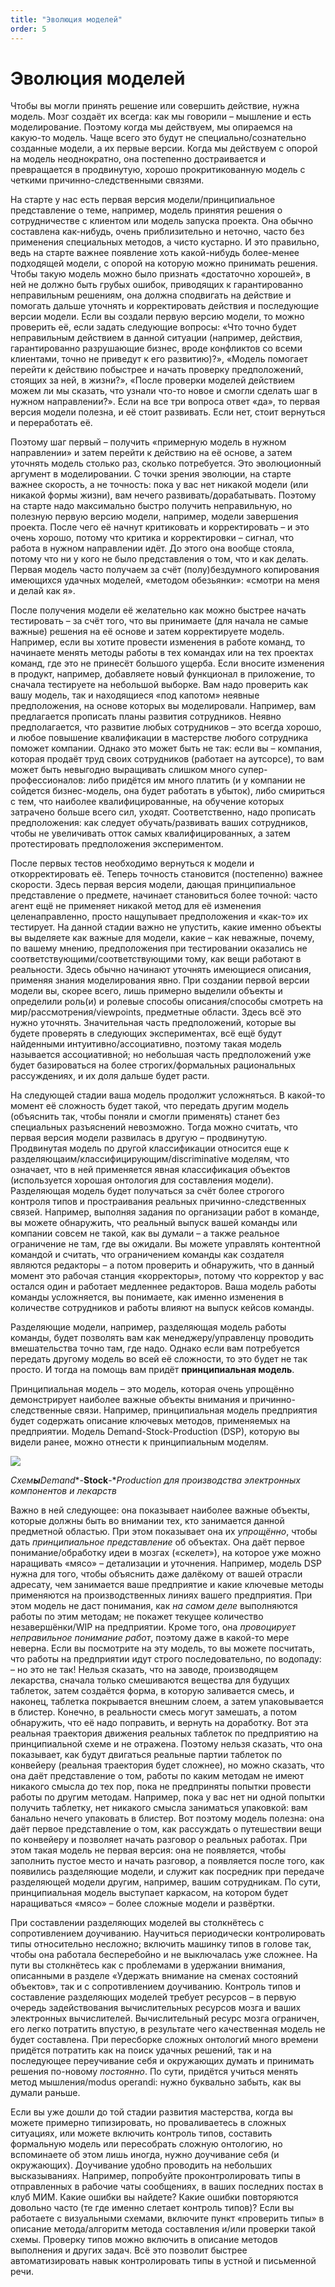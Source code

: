 ```yaml
---
title: "Эволюция моделей"
order: 5
---
```


# Эволюция моделей

Чтобы вы могли принять решение или совершить действие, нужна модель. Мозг создаёт их всегда: как мы говорили – мышление и есть моделирование. Поэтому когда мы действуем, мы опираемся на какую-то модель. Чаще всего это будут не специально/сознательно созданные модели, а их первые версии. Когда мы действуем с опорой на модель неоднократно, она постепенно достраивается и превращается в продвинутую, хорошо прокритикованную модель с четкими причинно-следственными связями.

На старте у нас есть первая версия модели/принципиальное представление о теме, например, модель принятия решения о сотрудничестве с клиентом или модель запуска проекта. Она обычно составлена как-нибудь, очень приблизительно и неточно, часто без применения специальных методов, а чисто кустарно. И это правильно, ведь на старте важнее появление хоть какой-нибудь более-менее подходящей модели, с опорой на которую можно принимать решения. Чтобы такую модель можно было признать «достаточно хорошей», в ней не должно быть грубых ошибок, приводящих к гарантированно неправильным решениям, она должна сподвигать на действие и помогать дальше уточнять и корректировать действия и последующие версии модели. Если вы создали первую версию модели, то можно проверить её, если задать следующие вопросы: «Что точно будет неправильным действием в данной ситуации (например, действия, гарантированно разрушающие бизнес, вроде конфликтов со всеми клиентами, точно не приведут к его развитию)?», «Модель помогает перейти к действию побыстрее и начать проверку предположений, стоящих за ней, в жизни?», «После проверки моделей действием можем ли мы сказать, что узнали что-то новое и смогли сделать шаг в нужном направлении?». Если на все три вопроса ответ «да», то первая версия модели полезна, и её стоит развивать. Если нет, стоит вернуться и переработать её.

Поэтому шаг первый – получить «примерную модель в нужном направлении» и затем перейти к действию на её основе, а затем уточнять модель столько раз, сколько потребуется. Это эволюционный аргумент в моделировании. С точки зрения эволюции, на старте важнее скорость, а не точность: пока у вас нет никакой модели (или никакой формы жизни), вам нечего развивать/дорабатывать. Поэтому на старте надо максимально быстро получить неправильную, но полезную первую версию модели, например, модели завершения проекта. После чего её начнут критиковать и корректировать – и это очень хорошо, потому что критика и корректировки – сигнал, что работа в нужном направлении идёт. До этого она вообще стояла, потому что ни у кого не было представления о том, что и как делать. Первая модель часто получаем за счёт (полу)бездумного копирования имеющихся удачных моделей, «методом обезьянки»: «смотри на меня и делай как я».

После получения модели её желательно как можно быстрее начать тестировать – за счёт того, что вы принимаете (для начала не самые важные) решения на её основе и затем корректируете модель. Например, если вы хотите провести изменения в работе команд, то начинаете менять методы работы в тех командах или на тех проектах команд, где это не принесёт большого ущерба. Если вносите изменения в продукт, например, добавляете новый функционал в приложение, то сначала тестируете на небольшой выборке. Вам надо проверить как вашу модель, так и находящиеся «под капотом» неявные предположения, на основе которых вы моделировали. Например, вам предлагается прописать планы развития сотрудников. Неявно предполагается, что развитие любых сотрудников – это всегда хорошо, и любое повышение квалификации в мастерстве любого сотрудника поможет компании. Однако это может быть не так: если вы – компания, которая продаёт труд своих сотрудников (работает на аутсорсе), то вам может быть невыгодно выращивать слишком много супер-профессионалов: либо придётся им много платить (и у компании не сойдется бизнес-модель, она будет работать в убыток), либо смириться с тем, что наиболее квалифицированные, на обучение которых затрачено больше всего сил, уходят. Соответственно, надо прописать предположения: как следует обучать/развивать ваших сотрудников, чтобы не увеличивать отток самых квалифицированных, а затем протестировать предположения экспериментом.

После первых тестов необходимо вернуться к модели и откорректировать её. Теперь точность становится (постепенно) важнее скорости. Здесь первая версия модели, дающая принципиальное представление о предмете, начинает становиться более точной: часто агент ещё не применяет никакой метод для её изменения целенаправленно, просто нащупывает предположения и «как-то» их тестирует. На данной стадии важно не упустить, какие именно объекты вы выделяете как важные для модели, какие – как неважные, почему, по вашему мнению, предположения при тестировании оказались не соответствующими/соответствующими тому, как вещи работают в реальности. Здесь обычно начинают уточнять имеющиеся описания, применяя знания моделирования явно. При создании первой версии модели вы, скорее всего, лишь примерно выделили объекты и определили роль(и) и ролевые способы описания/способы смотреть на мир/рассмотрения/viewpoints, предметные области. Здесь всё это нужно уточнять. Значительная часть предположений, которые вы будете проверять в следующих экспериментах, всё ещё будут найденными интуитивно/ассоциативно, поэтому такая модель называется ассоциативной; но небольшая часть предположений уже будет базироваться на более строгих/формальных рациональных рассуждениях, и их доля дальше будет расти.

На следующей стадии ваша модель продолжит усложняться. В какой-то момент её сложность будет такой, что передать другим модель (объяснить так, чтобы поняли и смогли применять) станет без специальных разъяснений невозможно. Тогда можно считать, что первая версия модели развилась в другую – продвинутую. Продвинутая модель по другой классификации относится еще к разделяющаим/классифицирующим/discriminative моделям, что означает, что в ней применяется явная классификация объектов (используется хорошая онтология для составления модели). Разделяющая модель будет получаться за счёт более строгого контроля типов и простраивания реальных причинно-следственных связей. Например, выполняя задания по организации работ в команде, вы можете обнаружить, что реальный выпуск вашей команды или компании совсем не такой, как вы думали – а также реальное ограничение не там, где вы ожидали. Вы можете управлять контентной командой и считать, что ограничением команды как создателя являются редакторы – а потом проверить и обнаружить, что в данный момент это рабочая станция «корректоры», потому что корректор у вас остался один и работает медленнее редакторов. Ваша модель работы команды усложняется, вы понимаете, как именно изменения в количестве сотрудников и работы влияют на выпуск кейсов команды.

Разделяющие модели, например, разделяющая модель работы команды, будет позволять вам как менеджеру/управленцу проводить вмешательства точно там, где надо. Однако если вам потребуется передать другому модель во всей её сложности, то это будет не так просто. И тогда на помощь вам придёт **принципиальная модель**.

Принципиальная модель – это модель, которая очень упрощённо демонстрирует наиболее важные объекты внимания и причинно-следственные связи. Например, принципиальная модель предприятия будет содержать описание ключевых методов, применяемых на предприятии. Модель Demand-Stock-Production (DSP), которую вы видели ранее, можно отнести к принципиальным моделям.

![](/ru/rational-work/75.png)

*Схем**ы**Demand**-**Stock**-**Production* *для производства электронных компонентов и лекарств*

Важно в ней следующее: она показывает наиболее важные объекты, которые должны быть во внимании тех, кто занимается данной предметной областью. При этом показывает она их *упрощённо*, чтобы дать *принципиальное представление* об объектах. Она даёт первое понимание/обработку идеи в мозгах («скелет»), на которое уже можно наращивать «мясо» – детализации и уточнения. Например, модель DSP нужна для того, чтобы объяснить даже далёкому от вашей отрасли адресату, чем занимается ваше предприятие и какие ключевые методы применяются на производственных линиях вашего предприятия. При этом модель не даст понимания, как *на самом деле* выполняются работы по этим методам; не покажет текущее количество незавершёнки/WIP на предприятии. Кроме того, она *провоцирует неправильное понимание работ*, поэтому даже в какой-то мере неверна. Если вы посмотрите на эту модель, то вы можете посчитать, что работы на предприятии идут строго последовательно, по водопаду: – но это не так! Нельзя сказать, что на заводе, производящем лекарства, сначала только смешиваются вещества для будущих таблеток, затем создаётся форма, в которую заливается смесь, и наконец, таблетка покрывается внешним слоем, а затем упаковывается в блистер. Конечно, в реальности смесь могут замешать, а потом обнаружить, что её надо поправить, и вернуть на доработку. Вот эта реальная траектория движения реальных таблеток по предприятию на принципиальной схеме и не отражена. Поэтому нельзя сказать, что она показывает, как будут двигаться реальные партии таблеток по конвейеру (реальная траектория будет сложнее), но можно сказать, что она даёт представление о том, работы по каким методам не имеют никакого смысла до тех пор, пока не предприняты попытки провести работы по другим методам. Например, пока у вас нет ни одной попытки получить таблетку, нет никакого смысла заниматься упаковкой: вам банально нечего упаковать в блистер. Вот поэтому модель полезна: она даёт первое представление о том, как рассуждать о путешествии вещи по конвейеру и позволяет начать разговор о реальных работах. При этом такая модель не первая версия: она не появляется, чтобы заполнить пустое место и начать разговор, а появляется после того, как появились разделяющие модели, и служит как посредник при передаче разделяющей модели другим, например, вашим сотрудникам. По сути, принципиальная модель выступает каркасом, на котором будет наращиваться «мясо» – более сложные модели и развёртки.

При составлении разделяющих моделей вы столкнётесь с сопротивлением доучиванию. Научиться периодически контролировать типы относительно несложно; включить машинку типов в голове так, чтобы она работала бесперебойно и не выключалась уже сложнее. На пути вы столкнётесь как с проблемами в удержании внимания, описанными в разделе «Удержать внимание на сменах состояний объектов», так и с сопротивлением доучиванию. Контроль типов и составление разделяющих моделей требует ресурсов – в первую очередь задействования вычислительных ресурсов мозга и ваших электронных вычислителей. Вычислительный ресурс мозга ограничен, его легко потратить впустую, в результате чего качественная модель не будет составлена. При пересборке сложных онтологий много времени придётся потратить как на поиск удачных решений, так и на последующее переучивание себя и окружающих думать и принимать решения по-новому *постоянно*. По сути, придётся учиться менять метод мышления/modus operandi: нужно буквально забыть, как вы думали раньше.

Если вы уже дошли до той стадии развития мастерства, когда вы можете примерно типизировать, но проваливаетесь в сложных ситуациях, или можете включить контроль типов, составить формальную модель или пересобрать сложную онтологию, но вспоминаете об этом лишь иногда, нужно доучивание себя (и окружающих). Доучивание удобно проводить на небольших высказываниях. Например, попробуйте проконтролировать типы в отправленных в рабочие чаты сообщениях, в ваших последних постах в клуб МИМ. Какие ошибки вы найдете? Какие ошибки повторяются довольно часто (те где именно слетает контроль типов)? Если вы работаете с визуальными схемами, включите пункт «проверить типы» в описание метода/алгоритм метода составления и/или проверки такой схемы. Проверку типов можно включить в описание методов выполнения и других задач. Всё это позволит быстрее автоматизировать навык контролировать типы в устной и письменной речи.
